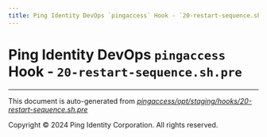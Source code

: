 ```yaml
---
title: Ping Identity DevOps `pingaccess` Hook - `20-restart-sequence.sh.pre`
---
```


# Ping Identity DevOps `pingaccess` Hook - `20-restart-sequence.sh.pre`

---
This document is auto-generated from _[pingaccess/opt/staging/hooks/20-restart-sequence.sh.pre](https://github.com/pingidentity/pingidentity-docker-builds/blob/master/pingaccess/opt/staging/hooks/20-restart-sequence.sh.pre)_

Copyright © 2024 Ping Identity Corporation. All rights reserved.
